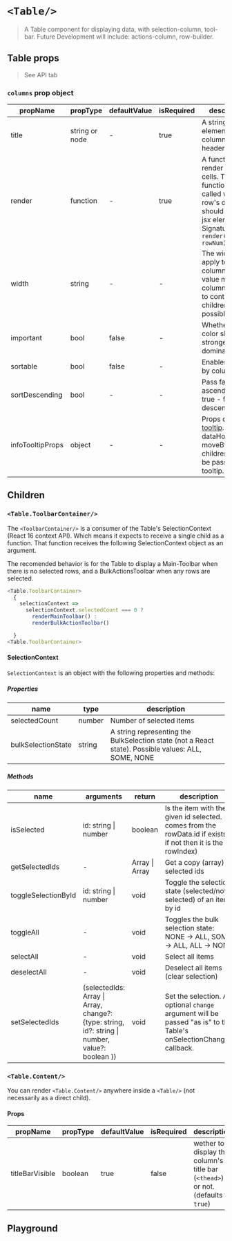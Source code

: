 # `<Table/>`

> A Table component for displaying data, with selection-column, tool-bar.
> Future Development will include: actions-column, row-builder.

## Table props
> See API tab

### `columns` prop object

| propName | propType | defaultValue | isRequired | description |
|----------|----------|--------------|------------|-------------|
| title | string or node | - | true | A string or any element, the column's header title  |
| render | function | - | true | A function to render column cells. The function will be called with each row's data and should return a jsx element. Signature: `render(rowData, rowNum)` |
| width | string | - | - | The width to apply to the column. No value means column will try to contain its children, if possible.  |
| important | bool | false | - | Whether font color should be stronger, more dominant |
| sortable | bool | false | - | Enables sorting by column |
| sortDescending | bool | - | - | Pass false - for ascending sort, true - for descending|
| infoTooltipProps | object | - | - | Props object for [tooltip](https://wix-wix-style-react.surge.sh/?selectedKind=7.%20Tooltips&selectedStory=7.1.%20Tooltip&full=0&addons=0&stories=1&panelRight=0). Note: dataHook, moveBy and children will not be passed to tooltip. |

## Children

### `<Table.ToolbarContainer/>`

The `<ToolbarContainer/>` is a consumer of the Table's SelectionContext (React 16 context API). Which means it expects to receive a single child as a function. That function receives the following SelectionContext object as an argument.

The recomended behavior is for the Table to display a Main-Toolbar when there is no selected rows, and a BulkActionsToolbar when any rows are selected.


```js
<Table.ToolbarContainer>
  {
    selectionContext =>
      selectionContext.selectedCount === 0 ?
        renderMainToolbar() :
        renderBulkActionToolbar()

  }
<Table.ToolbarContainer>
```

#### SelectionContext

`SelectionContext` is an object with the following properties and methods:

##### Properties
| name | type | description |
|----------|----------|--------------|
| selectedCount | number | Number of selected items | 
| bulkSelectionState | string | A string representing the BulkSelection state (not a React state). Possible values: ALL, SOME, NONE |

##### Methods
| name | arguments | return | description |
|----------|----------|--------------|--------------|
| isSelected | id: string &#124; number | boolean | Is the item with the given id selected. (id comes from the rowData.id if exists, if not then it is the rowIndex)  |
|getSelectedIds| - | Array<string> &#124; Array<number> |Get a copy (array) of selected ids|
|toggleSelectionById| id: string &#124; number | void |Toggle the selection state (selected/not-selected) of an item by id |
|toggleAll| - | void | Toggles the bulk selection state: NONE -> ALL, SOME -> ALL, ALL -> NONE  |
|selectAll| - | void | Select all items |
|deselectAll| - | void | Deselect all items (clear selection) |
|setSelectedIds|(selectedIds: Array<string> &#124; Array<number>, change?: {type: string, id?: string &#124; number, value?: boolean }) | void | Set the selection. An optional `change` argument will be passed "as is" to the Table's onSelectionChanged callback. |

### `<Table.Content/>`
You can render `<Table.Content/>` anywhere inside a `<Table/>` (not necessarily as a direct child).

#### Props

| propName | propType | defaultValue | isRequired | description |
|----------|----------|--------------|------------|-------------|
| titleBarVisible | boolean | true | false | wether to display the column's title bar (`<thead>`) or not. (defaults to  `true`) |

## Playground
